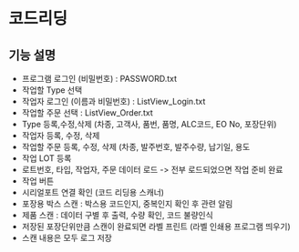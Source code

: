# 코드리딩

## 기능 설명
- 프로그램 로그인 (비밀번호) : PASSWORD.txt
- 작업할 Type 선택
- 작업자 로그인 (이름과 비밀번호) : ListView_Login.txt
- 작업할 주문 선택 : ListView_Order.txt
- Type 등록,수정,삭제 (차종, 고객사, 품번, 품명, ALC코드, EO No, 포장단위)
- 작업자 등록, 수정, 삭제
- 작업할 주문 등록, 수정, 삭제  (차종, 발주번호, 발주수량, 납기일, 용도
- 작업 LOT 등록
- 로트번호, 타입, 작업자, 주문 데이터 로드 -> 전부 로드되었으면 작업 준비 완료
- 작업 버튼
- 시리얼포트 연결 확인 (코드 리딩용 스캐너)
- 포장용 박스 스캔 : 박스용 코드인지, 중복인지 확인 후 관련 알림
- 제품 스캔 : 데이터 구별 후 출력, 수량 확인, 코드 불량인식
- 저장된 포장단위만큼 스캔이 완료되면 라벨 프린트 (라벨 인쇄용 프로그램 띄우기)
- 스캔 내용은 모두 로그 저장
